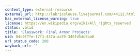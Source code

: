 ```yaml
---
content_type: external-resource
external_url: http://labricoleuse.livejournal.com/44111.html
has_external_license_warning: true
license: https://en.wikipedia.org/wiki/All_rights_reserved
status: valid
title: 'Classwork: Final Armor Projects'
uid: 84c9f7fe-17f1-437a-aa70-346fd54c5ba0
url_status_code: 200
wayback_url: ''
---
```

